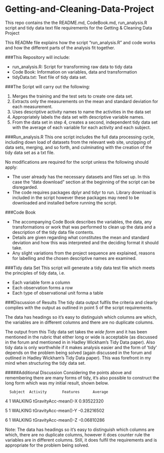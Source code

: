 # Getting-and-Cleaning-Data-Project
This repo contains the the README.md, CodeBook.md, run_analysis.R script and tidy data text file requirements for the Getting &amp; Cleaning Data Project 

This READMe file explains how the script “run_analysis.R” and code works and how the different parts of the analysis fit together. 

###This Repository will include:
* run_analysis.R: Script for transforming raw data to tidy data
* Code Book: Information on variables, data and transformation
* tidyData.txt: Text file of tidy data set.

###The Script will carry out the following:
1.	Merges the training and the test sets to create one data set.
2.	Extracts only the measurements on the mean and standard deviation for each measurement. 
3.	Uses descriptive activity names to name the activities in the data set
4.	Appropriately labels the data set with descriptive variable names. 
5.	From the data set in step 4, creates a second, independent tidy data set with the average of each variable for each activity and each subject.

###Run_analysis.R
This one script includes the full data processing cycle, including down load of datasets from the relevant web site, unzipping of data sets, merging, and so forth, and culminating with the creation of the tidy data set as a txt file.

No modifications are required for the script unless the following should apply:

*	The user already has the necessary datasets and files set up. In this case the “data download” section at the beginning of the script can be disregarded.
*	The code requires packages dplyr and tidyr to run. Library download is included in the script however these packages may need to be downloaded and installed before running the script.

###Code Book
* The accompanying Code Book describes the variables, the data, any transformations or work that was performed to clean up the data and a description of the tidy data file contents.
* Details are given regarding what constitutes the mean and standard deviation and how this was interpreted and the deciding format it should take.
* Any slight variations from the project sequence are explained, reasons for labelling and the chosen descriptive names are examined.
 
###Tidy data Set
This script will generate a tidy data test file which meets the principles of tidy data, i.e.
* Each variable form a column
* Each observation forms a row
* Each type of observational unit forma a table  

###Discussion of Results
The tidy data output fulfils the criteria and clearly complies with the output as outlined in point 5 of the script requirements.

The data has headings so it’s easy to distinguish which columns are which, the variables are in different columns and there are no duplicate columns.

The output from this Tidy data set takes the *wide form* and it has been mentioned in the rubric that either long or wide is acceptable (as discussed in the forum and mentioned in in Hadley Wickham’s Tidy Data paper). Also tidy data is only worthwhile if it makes analysis easier and the form of ‘tidy’ depends on the problem being solved (again discussed in the forum and outlined in Hadley Wickham’s Tidy Data paper). This was forefront in my mind when structuring the tidy data set. 

#####Additional Discussion
Considering the points above and remembering there are many forms of tidy, it’s also possible to construct the long form which was my initial result, shown below. 

      Subject  Activity       Features      Average
4       1  WALKING tGravityAcc-mean()-X  0.93522320

5       1  WALKING tGravityAcc-mean()-Y -0.28216502

6       1  WALKING tGravityAcc-mean()-Z -0.06810286

Note: The data has headings so it’s easy to distinguish which columns are which, there are no duplicate columns, however it does counter rule the variables are in different columns. Still, it does fulfil the requirements and is appropriate for the problem being solved.





